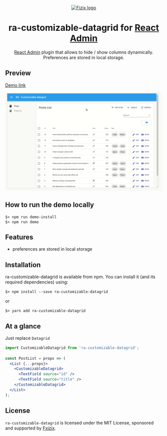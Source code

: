 <p align="center">
  <a href="https://fizix.io/" rel="noopener" target="_blank"><img width="200" src="https://s3.eu-central-1.amazonaws.com/fizix-assets/images/logos/fizix-logo-black.png" alt="Fizix logo"></a></p>
</p>

<h1 align="center">ra-customizable-datagrid for <a rel="noopener" target="_blank" href="https://github.com/marmelab/react-admin/">React Admin</a></h1>

<div align="center">

[React Admin](https://github.com/marmelab/react-admin/) plugin that allows to hide / show columns dynamically. Preferences are stored in local storage.

</div>


## Preview

<a href="https://fizix-io.github.io/ra-customizable-datagrid/" rel="noopener" target="_blank">Demo link</a>

<p align="center">
  <img width="800" src="./demo/demo.gif" alt="Demo">
</p>

## How to run the demo locally

```
$> npm run demo-install
$> npm run demo
```

## Features
* preferences are stored in local storage

## Installation

ra-customizable-datagrid is available from npm. You can install it (and its required dependencies) using:
```
$> npm install --save ra-customizable-datagrid
```
or
```
$> yarn add ra-customizable-datagrid
```

## At a glance

Just replace `Datagrid`

```jsx
import CustomizableDatagrid from 'ra-customizable-datagrid';

const PostList = props => (
  <List {...props}>
    <CustomizableDatagrid>
      <TextField source="id" />
      <TextField source="title" />
    </CustomizableDatagrid>
  </List>
);

```

## License
`ra-customizable-datagrid` is licensed under the MIT License, sponsored and supported by <a href="https://fizix.io/" rel="noopener" target="_blank">Fxizix</a>.
